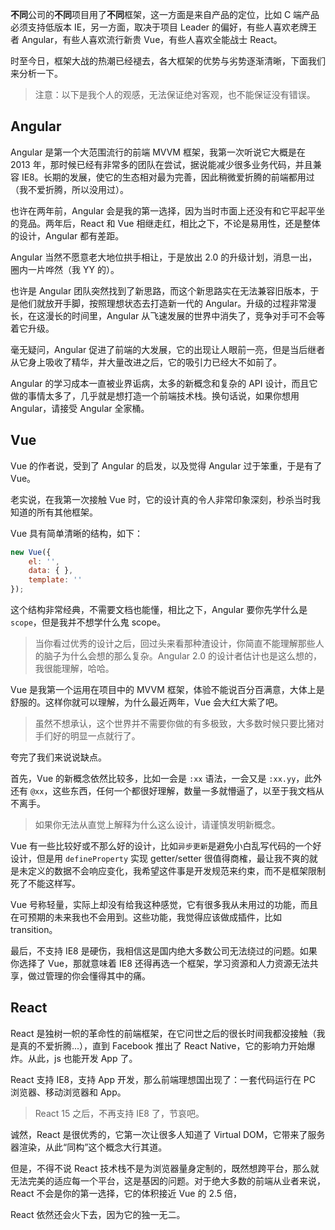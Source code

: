 **不同**公司的**不同**项目用了**不同**框架，这一方面是来自产品的定位，比如 C 端产品必须支持低版本 IE，另一方面，取决于项目 Leader 的偏好，有些人喜欢老牌王者 Angular，有些人喜欢流行新贵 Vue，有些人喜欢全能战士 React。

时至今日，框架大战的热潮已经褪去，各大框架的优势与劣势逐渐清晰，下面我们来分析一下。

> 注意：以下是我个人的观感，无法保证绝对客观，也不能保证没有错误。

## Angular

Angular 是第一个大范围流行的前端 MVVM 框架，我第一次听说它大概是在 2013 年，那时候已经有非常多的团队在尝试，据说能减少很多业务代码，并且兼容 IE8。长期的发展，使它的生态相对最为完善，因此稍微爱折腾的前端都用过（我不爱折腾，所以没用过）。

也许在两年前，Angular 会是我的第一选择，因为当时市面上还没有和它平起平坐的竞品。两年后，React 和 Vue 相继走红，相比之下，不论是易用性，还是整体的设计，Angular 都有差距。

Angular 当然不愿意老大地位拱手相让，于是放出 2.0 的升级计划，消息一出，圈内一片哗然（我 YY 的）。

也许是 Angular 团队突然找到了新思路，而这个新思路实在无法兼容旧版本，于是他们就放开手脚，按照理想状态去打造新一代的 Angular。升级的过程非常漫长，在这漫长的时间里，Angular 从飞速发展的世界中消失了，竞争对手可不会等着它升级。

毫无疑问，Angular 促进了前端的大发展，它的出现让人眼前一亮，但是当后继者从它身上吸收了精华，并大量改进之后，它的吸引力已经大不如前了。

Angular 的学习成本一直被业界诟病，太多的新概念和复杂的 API 设计，而且它做的事情太多了，几乎就是想打造一个前端技术栈。换句话说，如果你想用 Angular，请接受 Angular 全家桶。

## Vue

Vue 的作者说，受到了 Angular 的启发，以及觉得 Angular 过于笨重，于是有了 Vue。

老实说，在我第一次接触 Vue 时，它的设计真的令人非常印象深刻，秒杀当时我知道的所有其他框架。

Vue 具有简单清晰的结构，如下：

```javascript
new Vue({
    el: '',
    data: { },
    template: ''
});
```

这个结构非常经典，不需要文档也能懂，相比之下，Angular 要你先学什么是 `scope`，但是我并不想学什么鬼 scope。

> 当你看过优秀的设计之后，回过头来看那种渣设计，你简直不能理解那些人的脑子为什么会想的那么复杂。Angular 2.0 的设计者估计也是这么想的，我很能理解，哈哈。

Vue 是我第一个运用在项目中的 MVVM 框架，体验不能说百分百满意，大体上是舒服的。这样你就可以理解，为什么最近两年，Vue 会大红大紫了吧。

> 虽然不想承认，这个世界并不需要你做的有多极致，大多数时候只要比猪对手们好的明显一点就行了。

夸完了我们来说说缺点。

首先，Vue 的新概念依然比较多，比如一会是 `:xx` 语法，一会又是 `:xx.yy`，此外还有 `@xx`，这些东西，任何一个都很好理解，数量一多就懵逼了，以至于我文档从不离手。

> 如果你无法从直觉上解释为什么这么设计，请谨慎发明新概念。

Vue 有一些比较好或不那么好的设计，比如`异步更新`是避免小白乱写代码的一个好设计，但是用 `defineProperty` 实现 getter/setter 很值得商榷，最让我不爽的就是未定义的数据不会响应变化，我希望这件事是开发规范来约束，而不是框架限制死了不能这样写。

Vue 号称轻量，实际上却没有给我这种感觉，它有很多我从未用过的功能，而且在可预期的未来我也不会用到。这些功能，我觉得应该做成插件，比如 transition。

最后，不支持 IE8 是硬伤，我相信这是国内绝大多数公司无法绕过的问题。如果你选择了 Vue，那就意味着 IE8 还得再选一个框架，学习资源和人力资源无法共享，做过管理的你会懂得其中的痛。

## React

React 是独树一帜的革命性的前端框架，在它问世之后的很长时间我都没接触（我是真的不爱折腾...），直到 Facebook 推出了 React Native，它的影响力开始爆炸。从此，js 也能开发 App 了。

React 支持 IE8，支持 App 开发，那么前端理想国出现了：一套代码运行在 PC 浏览器、移动浏览器和 App。

> React 15 之后，不再支持 IE8 了，节哀吧。

诚然，React 是很优秀的，它第一次让很多人知道了 Virtual DOM，它带来了服务器渲染，从此“同构”这个概念大行其道。

但是，不得不说 React 技术栈不是为浏览器量身定制的，既然想跨平台，那么就无法完美的适应每一个平台，这是基因的问题。对于绝大多数的前端从业者来说，React 不会是你的第一选择，它的体积接近 Vue 的 2.5 倍，

React 依然还会火下去，因为它的独一无二。

